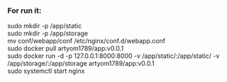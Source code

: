 ### For run it:  
sudo mkdir -p /app/static  
sudo mkdir -p /app/storage  
mv conf/webapp/conf /etc/nginx/conf.d/webapp.conf  
sudo docker pull artyom1789/app:v0.0.1   
sudo docker run -d -p 127.0.0.1:8000:8000 -v /app/static/:/app/static/ -v /app/storage/:/app/storage artyom1789/app:v0.0.1   
sudo systemctl start nginx  
